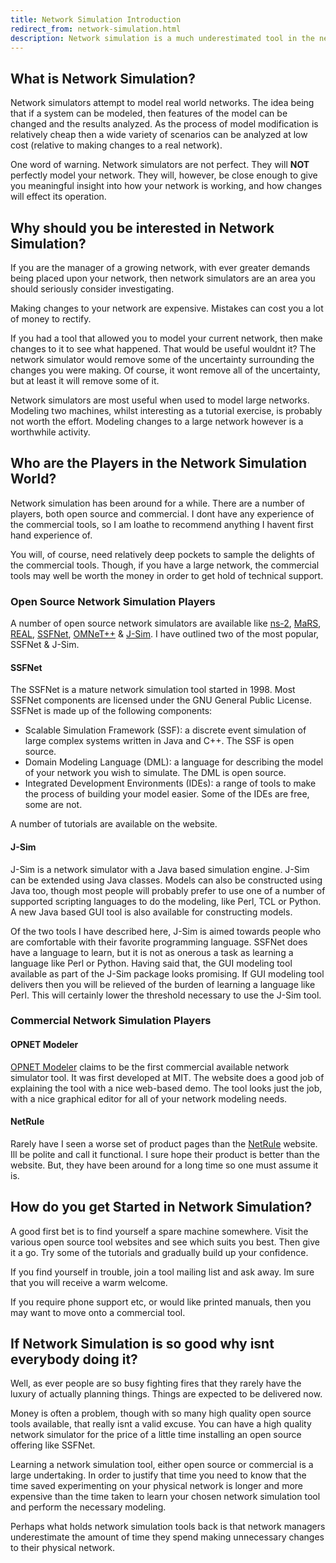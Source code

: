 ```yaml
---
title: Network Simulation Introduction
redirect_from: network-simulation.html
description: Network simulation is a much underestimated tool in the network managers arsenal. When used properly they can help take some of the guesswork out of network planning.
---
```

## What is Network Simulation?

Network simulators attempt to model real world networks. The idea being that if a system can be modeled, then features of the model can be changed and the results analyzed. As the process of model modification is relatively cheap then a wide variety of scenarios can be analyzed at low cost (relative to making changes to a real network).

One word of warning. Network simulators are not perfect. They will **NOT** perfectly model your network. They will, however, be close enough to give you meaningful insight into how your network is working, and how changes will effect its operation.

## Why should you be interested in Network Simulation?

If you are the manager of a growing network, with ever greater demands being placed upon your network, then network simulators are an area you should seriously consider investigating.

Making changes to your network are expensive. Mistakes can cost you a lot of money to rectify.

If you had a tool that allowed you to model your current network, then make changes to it to see what happened. That would be useful wouldnt it? The network simulator would remove some of the uncertainty surrounding the changes you were making. Of course, it wont remove all of the uncertainty, but at least it will remove some of it.

Network simulators are most useful when used to model large networks. Modeling two machines, whilst interesting as a tutorial exercise, is probably not worth the effort. Modeling changes to a large network however is a worthwhile activity.

## Who are the Players in the Network Simulation World?

Network simulation has been around for a while. There are a number of players, both open source and commercial. I dont have any experience of the commercial tools, so I am loathe to recommend anything I havent first hand experience of.

You will, of course, need relatively deep pockets to sample the delights of the commercial tools. Though, if you have a large network, the commercial tools may well be worth the money in order to get hold of technical support.

### Open Source Network Simulation Players

A number of open source network simulators are available like [ns-2](http://www.isi.edu/nsnam/ns/), [MaRS](http://www.ccs.neu.edu/home/matta/software.html), [REAL](http://www.cs.cornell.edu/skeshav/real/overview.html), [SSFNet](http://www.ssfnet.org/), [OMNeT++](http://www.omnetpp.org/) &amp; [J-Sim](http://www.j-sim.org/). I have outlined two of the most popular, SSFNet &amp; J-Sim.

#### SSFNet

The SSFNet is a mature network simulation tool started in 1998. Most SSFNet components are licensed under the GNU General Public License. SSFNet is made up of the following components:

* Scalable Simulation Framework (SSF): a discrete event simulation of large complex systems written in Java and C++. The SSF is open source.
* Domain Modeling Language (DML): a language for describing the model of your network you wish to simulate. The DML is open source.
* Integrated Development Environments (IDEs): a range of tools to make the process of building your model easier. Some of the IDEs are free, some are not.

A number of tutorials are available on the website.

#### J-Sim

J-Sim is a network simulator with a Java based simulation engine. J-Sim can be extended using Java classes. Models can also be constructed using Java too, though most people will probably prefer to use one of a number of supported scripting languages to do the modeling, like Perl, TCL or Python. A new Java based GUI tool is also available for constructing models.

Of the two tools I have described here, J-Sim is aimed towards people who are comfortable with their favorite programming language. SSFNet does have a language to learn, but it is not as onerous a task as learning a language like Perl or Python. Having said that, the GUI modeling tool available as part of the J-Sim package looks promising. If GUI modeling tool delivers then you will be relieved of the burden of learning a language like Perl. This will certainly lower the threshold necessary to use the J-Sim tool.

### Commercial Network Simulation Players

#### OPNET Modeler

[OPNET Modeler](http://www.opnet.com/products/modeler/home.html) claims to be the first commercial available network simulator tool. It was first developed at MIT. The website does a good job of explaining the tool with a nice web-based demo. The tool looks just the job, with a nice graphical editor for all of your network modeling needs.

#### NetRule

Rarely have I seen a worse set of product pages than the [NetRule](http://www.netrule.com/) website. Ill be polite and call it functional. I sure hope their product is better than the website. But, they have been around for a long time so one must assume it is.

## How do you get Started in Network Simulation?

A good first bet is to find yourself a spare machine somewhere. Visit the various open source tool websites and see which suits you best. Then give it a go. Try some of the tutorials and gradually build up your confidence.

If you find yourself in trouble, join a tool mailing list and ask away. Im sure that you will receive a warm welcome.

If you require phone support etc, or would like printed manuals, then you may want to move onto a commercial tool.

## If Network Simulation is so good why isnt everybody doing it?

Well, as ever people are so busy fighting fires that they rarely have the luxury of actually planning things. Things are expected to be delivered now.

Money is often a problem, though with so many high quality open source tools available, that really isnt a valid excuse. You can have a high quality network simulator for the price of a little time installing an open source offering like SSFNet.

Learning a network simulation tool, either open source or commercial is a large undertaking. In order to justify that time you need to know that the time saved experimenting on your physical network is longer and more expensive than the time taken to learn your chosen network simulation tool and perform the necessary modeling.

Perhaps what holds network simulation tools back is that network managers underestimate the amount of time they spend making unnecessary changes to their physical network.
